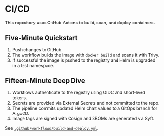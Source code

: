 # CI/CD

This repository uses GitHub Actions to build, scan, and deploy containers.

## Five‑Minute Quickstart

1. Push changes to GitHub.
2. The workflow builds the image with `docker build` and scans it with Trivy.
3. If successful the image is pushed to the registry and Helm is upgraded in a
test namespace.

## Fifteen‑Minute Deep Dive

1. Workflows authenticate to the registry using OIDC and short‑lived tokens.
2. Secrets are provided via External Secrets and not committed to the repo.
3. The pipeline commits updated Helm chart values to a GitOps branch for ArgoCD.
4. Image tags are signed with Cosign and SBOMs are generated via Syft.

See [`.github/workflows/build-and-deploy.yml`](../.github/workflows/build-and-deploy.yml).
